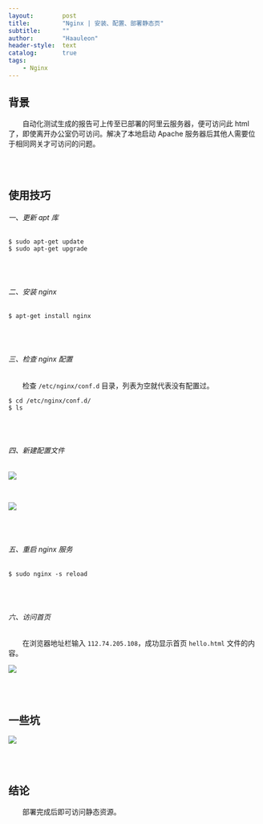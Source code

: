 ```yaml
---
layout:        post
title:         "Nginx | 安装、配置、部署静态页"
subtitle:      ""
author:        "Haauleon"
header-style:  text
catalog:       true
tags:
    - Nginx
---
```


## 背景
&emsp;&emsp;自动化测试生成的报告可上传至已部署的阿里云服务器，便可访问此 html 了，即使离开办公室仍可访问。解决了本地启动 Apache 服务器后其他人需要位于相同网关才可访问的问题。

<br><br>

## 使用技巧
###### 一、更新 apt 库
```
$ sudo apt-get update
$ sudo apt-get upgrade
```

<br><br>

###### 二、安装 nginx
```
$ apt-get install nginx
```

<br><br>

###### 三、检查 nginx 配置
&emsp;&emsp;检查 `/etc/nginx/conf.d` 目录，列表为空就代表没有配置过。    

```
$ cd /etc/nginx/conf.d/
$ ls 
```

<br><br>

###### 四、新建配置文件
![](\haauleon\img\in-post\post-other\2021-04-20-nginx-server-3.jpg)

<br>

![](\haauleon\img\in-post\post-nginx\2021-04-20-nginx-server-1.jpg)

<br><br>

###### 五、重启 nginx 服务
```
$ sudo nginx -s reload
```

<br><br>

###### 六、访问首页
&emsp;&emsp;在浏览器地址栏输入 `112.74.205.108`，成功显示首页 `hello.html` 文件的内容。     

![](\haauleon\img\in-post\post-nginx\2021-04-20-nginx-server-2.jpg)

<br><br>

## 一些坑
![](\haauleon\img\in-post\post-other\2021-04-20-nginx-server-4.jpg)

<br><br>

## 结论
&emsp;&emsp;部署完成后即可访问静态资源。